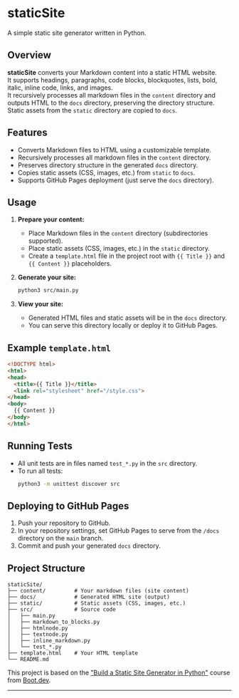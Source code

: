 # staticSite

A simple static site generator written in Python.

## Overview

**staticSite** converts your Markdown content into a static HTML website.  
It supports headings, paragraphs, code blocks, blockquotes, lists, bold, italic, inline code, links, and images.  
It recursively processes all markdown files in the `content` directory and outputs HTML to the `docs` directory, preserving the directory structure.  
Static assets from the `static` directory are copied to `docs`.

## Features

- Converts Markdown files to HTML using a customizable template.
- Recursively processes all markdown files in the `content` directory.
- Preserves directory structure in the generated `docs` directory.
- Copies static assets (CSS, images, etc.) from `static` to `docs`.
- Supports GitHub Pages deployment (just serve the `docs` directory).

## Usage

1. **Prepare your content:**
   - Place Markdown files in the `content` directory (subdirectories supported).
   - Place static assets (CSS, images, etc.) in the `static` directory.
   - Create a `template.html` file in the project root with `{{ Title }}` and `{{ Content }}` placeholders.

2. **Generate your site:**
   ```bash
   python3 src/main.py
   ```

3. **View your site:**
   - Generated HTML files and static assets will be in the `docs` directory.
   - You can serve this directory locally or deploy it to GitHub Pages.

## Example `template.html`

```html
<!DOCTYPE html>
<html>
<head>
  <title>{{ Title }}</title>
  <link rel="stylesheet" href="/style.css">
</head>
<body>
  {{ Content }}
</body>
</html>
```

## Running Tests

- All unit tests are in files named `test_*.py` in the `src` directory.
- To run all tests:
  ```bash
  python3 -m unittest discover src
  ```

## Deploying to GitHub Pages

1. Push your repository to GitHub.
2. In your repository settings, set GitHub Pages to serve from the `/docs` directory on the `main` branch.
3. Commit and push your generated `docs` directory.

## Project Structure

```
staticSite/
├── content/         # Your markdown files (site content)
├── docs/            # Generated HTML site (output)
├── static/          # Static assets (CSS, images, etc.)
├── src/             # Source code
│   ├── main.py
│   ├── markdown_to_blocks.py
│   ├── htmlnode.py
│   ├── textnode.py
│   ├── inline_markdown.py
│   └── test_*.py
├── template.html    # Your HTML template
└── README.md
```
This project is based on the ["Build a Static Site Generator in Python"](https://www.boot.dev/courses/build-static-site-generator-python) course from [Boot.dev](https://www.boot.dev/).

---
